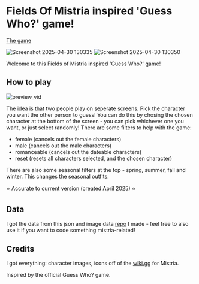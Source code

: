 # Fields Of Mistria inspired 'Guess Who?' game!

[The game](https://guess-who-fields-of-mistria.netlify.app/)

![Screenshot 2025-04-30 130335](https://github.com/user-attachments/assets/ee390930-a655-4f40-aace-96185e398592)
![Screenshot 2025-04-30 130350](https://github.com/user-attachments/assets/1bf6cabd-1d7a-4131-924b-969a0a4fe863)

Welcome to this Fields of Mistria inspired 'Guess Who?' game!

## How to play

![preview_vid](https://github.com/user-attachments/assets/9b4a3210-634e-40c8-9164-1991b4771276)

The idea is that two people play on seperate screens. Pick the character you want the other person to guess! You can do this by chosing the chosen character at the bottom of the screen - you can pick whichever one you want, or just select randomly!
There are some filters to help with the game:
- female (cancels out the female characters)
- male (cancels out the male characters)
- romanceable (cancels out the dateable characters)
- reset (resets all characters selected, and the chosen character)

There are also some seasonal filters at the top - spring, summer, fall and winter. This changes the seasonal outfits.

⭐ Accurate to current version (created April 2025) ⭐

## Data

I got the data from this json and image data [repo](https://github.com/ippotheboxer/fields-of-mistria-characters) I made - feel free to also use it if you want to code something mistria-related!

## Credits

I got everything: character images, icons off of the [wiki.gg](https://fieldsofmistria.wiki.gg/) for Mistria.

Inspired by the official Guess Who? game.

